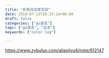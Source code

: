 ```yaml
---
title: "彩色日志库实现"
date: 2019-07-23T10:37:14+08:00
draft: false
categories: ["go语言"]
tags: ["go语言", "日志"]
keywords: ["color log"]

---
```


https://www.zybuluo.com/aliasliyu4/note/612147